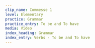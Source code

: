 ```yaml
---
clip_name: Commesse 1
level: Elementary
practice: Grammar
practice_entry: To be and To have
media: Video
index_heading: Grammar
index_entry: Verbs - To be and To have
---
```

